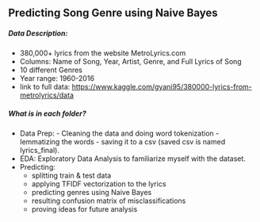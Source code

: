 ## Predicting Song Genre using Naive Bayes

##### Data Description:
- 380,000+ lyrics from the website MetroLyrics.com
- Columns: Name of Song, Year, Artist, Genre, and Full Lyrics of Song
- 10 different Genres
- Year range: 1960-2016
- link to full data: https://www.kaggle.com/gyani95/380000-lyrics-from-metrolyrics/data

##### What is in each folder?

- Data Prep: 
       - Cleaning the data and doing word tokenization
       - lemmatizing the words
       - saving it to a csv (saved csv is named lyrics_final).
- EDA: Exploratory Data Analysis to familiarize myself with the dataset. 
- Predicting:
    - splitting train & test data   
    - applying TFIDF vectorization to the lyrics   
    - predicting genres using Naive Bayes   
    - resulting confusion matrix of misclassifications   
    - proving ideas for future analysis
